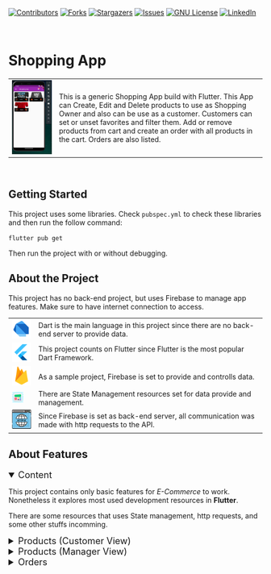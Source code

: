 <!-- TODO: Finish this readme before push to github -->

<!-- Project Shields -->
[![Contributors][contributors-shield]][contributors-url]
[![Forks][forks-shield]][forks-url]
[![Stargazers][stars-shield]][stars-url]
[![Issues][issues-shield]][issues-url]
[![GNU License][license-shield]][license-url]
[![LinkedIn][linkedin-shield]][linkedin-url]

<!-- Shield sources -->
[contributors-shield]: https://img.shields.io/github/contributors/rafaelqueiroz88/flutter-shopping-app.svg?style=for-the-badge
[contributors-url]: https://github.com/rafaelqueiroz88/flutter-shopping-app/graphs/contributors
[forks-shield]: https://img.shields.io/github/forks/rafaelqueiroz88/flutter-shopping-app?style=for-the-badge
[forks-url]: https://github.com/rafaelqueiroz88/flutter-shopping-app/network/members
[stars-shield]: https://img.shields.io/github/stars/rafaelqueiroz88/flutter-shopping-app?style=for-the-badge
[stars-url]: https://github.com/rafaelqueiroz88/flutter-shopping-app/stargazers
[issues-shield]: https://img.shields.io/github/issues/rafaelqueiroz88/flutter-shopping-app.svg?style=for-the-badge
[issues-url]: https://github.com/rafaelqueiroz88/flutter-shopping-app/issues
[license-shield]: https://img.shields.io/github/license/rafaelqueiroz88/flutter-shopping-app.svg?style=for-the-badge
[license-url]: https://github.com/rafaelqueiroz88/flutter-shopping-app/blob/master/LICENSE
[linkedin-shield]: https://img.shields.io/badge/-LinkedIn-black.svg?style=for-the-badge&logo=linkedin&colorB=555
[linkedin-url]: https://www.linkedin.com/in/rafael-queiroz-0074a4139/

<br />

# Shopping App

<table border="0">
  <tr>
    <td align="center">
      <img src=".github/assets/app_sample/main_screen_1.png" alt="App Main Screen"/>
    </td>
    <td>
      This is a generic Shopping App build with Flutter. This App can Create, Edit and Delete products to use as Shopping Owner and also can be use as a customer. Customers can set or unset favorites and filter them. Add or remove products from cart and create an order with all products in the cart. Orders are also listed.
    </td>
  </tr>
</table>

<br />

## Getting Started

This project uses some libraries. Check `pubspec.yml` to check these libraries and then run the follow command:
```
flutter pub get
```

Then run the project with or without debugging. <br />

## About the Project

This project has no back-end project, but uses Firebase to manage app features. Make sure to have internet connection to access.

<table border="0">
  <tr>
    <td>
      <img src=".github/assets/icons/icons8-dart-48.png" alt="Dart Lang" />
    </td>
    <td>
      Dart is the main language in this project since there are no back-end server to provide data.
    </td>
  </tr>
  <tr>
    <td>
      <img src=".github/assets/icons/icons8-flutter-48.png" alt="Flutter" />
    </td>
    <td>
      This project counts on Flutter since Flutter is the most popular Dart Framework.
    </td>
  </tr>
  <tr>
    <td>
      <img src=".github/assets/icons/icons8-google-firebase-console-48.png" alt="Firebase" />
    </td>
    <td>
      As a sample project, Firebase is set to provide and controlls data.
    </td>
  </tr>
  <tr>
    <td>
      <img src=".github/assets/icons/icons8-color-widgets-64.png" alt="Firebase" width="60%" height="60%"/>
    </td>
    <td>
      There are State Management resources set for data provide and management.
    </td>
  </tr>
  <tr>
    <td>
      <img src=".github/assets/icons/icons8-http-64.png" alt="HTTPs" width="40" height="40"/>
    </td>
    <td>
      Since Firebase is set as back-end server, all communication was made with http requests to the API.
    </td>
  </tr>
</table>

## About Features

<details open="open">
  <summary style="font-size: 18px;">Content</summary>
  <p>
    This project contains only basic features for <i>E-Commerce</i> to work.
    Nonetheless it explores most used development resources in <b>Flutter</b>.
  </p>
  <p>
    There are some resources that uses State management, http requests, and some other stuffs incomming.
  </p>
</details>

<details>
  <summary style="font-size: 18px;">Products (Customer View)</summary>
  <table border="0">
    <tr>
      <td width="25%">
        <img src=".github/assets/app_sample/main_screen_1.png" alt="App Main Screen" height="230" width="150"/>
      </td>
      <td>
        This is the main screen. It uses HTTP requests to load data from the server (Firebase) and state management to controlls those loaded data.
      </td>
    </tr>
  </table>
</details>

<details>
  <summary style="font-size: 18px;">Products (Manager View)</summary>
  <p>
    Management should not be a resource available to customers. As the project has no back-end or Dashboards, resources like this must be managed inside the Application.
  </p>
  <table border="0">
    <tr>
      <td>
        This is the product management Screen. It is possible to create, edit and delete products. This resource also makes http requests and uses state management.
      </td>
      <td width="25%">
        <img src=".github/assets/app_sample/product_management_screen_1.png" alt="App Main Screen" height="230" width="150"/>
      </td>
    </tr>
  </table>
</details>

<details>
  <summary style="font-size: 18px;">Orders </summary>
  <table border="0">
    <tr>
      <td width="25%">
        <img src=".github/assets/app_sample/product_management_screen_1.png" alt="App Main Screen" height="230" width="150"/>
      </td>
      <td>
        Orders list can be check in this resource. There are no possibilities to edit or create. Only list and display more details.
      </td>
    </tr>
  </table>
</details>

